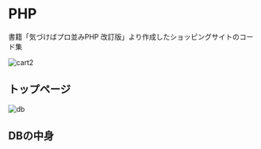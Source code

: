 # PHP

書籍「気づけばプロ並みPHP 改訂版」より作成したショッピングサイトのコード集

![cart2](https://user-images.githubusercontent.com/72800355/116019920-3f1fb780-a680-11eb-9784-9decaa555aa8.png)  
## トップページ

![db](https://user-images.githubusercontent.com/72800355/116019819-08e23800-a680-11eb-8c28-bb6b20d76800.jpg)  
## DBの中身

 

